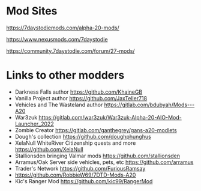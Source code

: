 # Mod Sites
https://7daystodiemods.com/alpha-20-mods/

https://www.nexusmods.com/7daystodie

https://community.7daystodie.com/forum/27-mods/

# Links to other modders
* Darkness Falls author https://github.com/KhaineGB
* Vanilla Project author https://github.com/JaxTeller718
* Vehicles and The Wasteland author https://gitlab.com/bdubyah/Mods---A20
* War3zuk https://gitlab.com/war3zuk/War3zuk-Alpha-20-AIO-Mod-Launcher_2022
* Zombie Creator https://gitlab.com/ganthegrey/gans-a20-modlets
* Dough's collection https://github.com/doughphunghus
* XelaNull WhiteRiver Citizenship quests and more https://github.com/XelaNull
* Stallionsden bringing Valmar mods https://github.com/stallionsden
* Arramus/Oak Server side vehicles, pets, etc https://github.com/arramus
* Trader's Network https://github.com/FuriousRamsay
* https://github.com/RobbieW69/7DTD-Mods-A20
* Kic's Ranger Mod https://github.com/kic99/RangerMod
